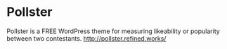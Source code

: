 # Pollster
Pollster is a FREE WordPress theme for measuring likeability or popularity between two contestants.
http://pollster.refined.works/
